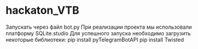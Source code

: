 # hackaton_VTB
Запускать через файл bot.py
При реализации проекта мы использовали платформу SQLite.studio
Для успешного запуска необходимо загрузить некоторые библиотеки:
pip install pyTelegramBotAPI
pip install Twisted
